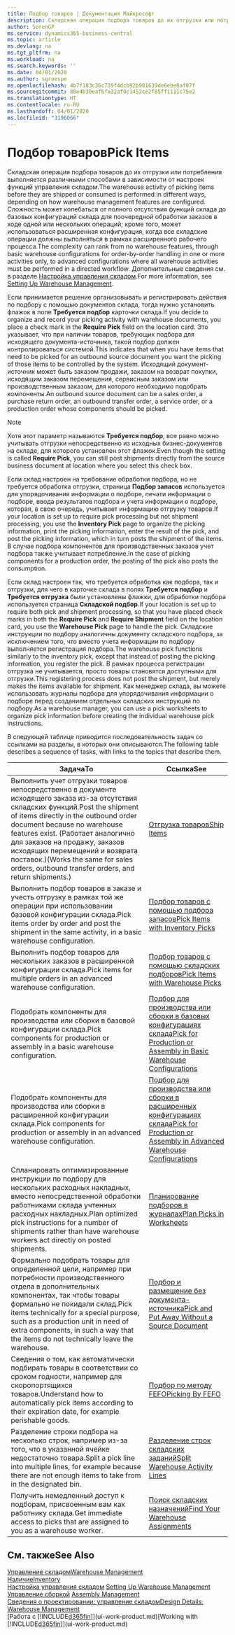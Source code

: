 ```yaml
---
title: Подбор товаров | Документация Майкрософт
description: Складская операция подбора товаров до их отгрузки или потребления выполняется различными способами в зависимости от настроек функций управления складом. Сложность [настройки](../configure-warehouse-processes.md) может колебаться от полного отсутствия функций склада до базовых конфигураций склада для поочередной обработки заказов в ходе одной или нескольких операций; кроме того, может использоваться расширенная конфигурация, когда все складские операции должны выполняться в рамках расширенного рабочего процесса.
author: SorenGP
ms.service: dynamics365-business-central
ms.topic: article
ms.devlang: na
ms.tgt_pltfrm: na
ms.workload: na
ms.search.keywords: ''
ms.date: 04/01/2020
ms.author: sgroespe
ms.openlocfilehash: 4b7f183c36c739f4dcb92b901639de6ebe8af97f
ms.sourcegitcommit: 88e4b30eaf6fa32af0c1452ce2f85ff1111c75e2
ms.translationtype: HT
ms.contentlocale: ru-RU
ms.lasthandoff: 04/01/2020
ms.locfileid: "3196066"
---
```

# <a name="pick-items"></a><span data-ttu-id="0ea33-104">Подбор товаров</span><span class="sxs-lookup"><span data-stu-id="0ea33-104">Pick Items</span></span>
<span data-ttu-id="0ea33-105">Складская операция подбора товаров до их отгрузки или потребления выполняется различными способами в зависимости от настроек функций управления складом.</span><span class="sxs-lookup"><span data-stu-id="0ea33-105">The warehouse activity of picking items before they are shipped or consumed is performed in different ways, depending on how warehouse management features are configured.</span></span> <span data-ttu-id="0ea33-106">Сложность может колебаться от полного отсутствия функций склада до базовых конфигураций склада для поочередной обработки заказов в ходе одной или нескольких операций; кроме того, может использоваться расширенная конфигурация, когда все складские операции должны выполняться в рамках расширенного рабочего процесса.</span><span class="sxs-lookup"><span data-stu-id="0ea33-106">The complexity can rank from no warehouse features, through basic warehouse configurations for order-by-order handling in one or more activities only, to advanced configurations where all warehouse activities must be performed in a directed workflow.</span></span> <span data-ttu-id="0ea33-107">Дополнительные сведения см. в разделе [Настройка управления складом](warehouse-setup-warehouse.md).</span><span class="sxs-lookup"><span data-stu-id="0ea33-107">For more information, see [Setting Up Warehouse Management](warehouse-setup-warehouse.md).</span></span>

<span data-ttu-id="0ea33-108">Если принимается решение организовывать и регистрировать действия по подбору с помощью документов склада, тогда нужно установить флажок в поле **Требуется подбор** карточки склада.</span><span class="sxs-lookup"><span data-stu-id="0ea33-108">If you decide to organize and record your picking activity with warehouse documents, you place a check mark in the **Require Pick** field on the location card.</span></span> <span data-ttu-id="0ea33-109">Это указывает, что при наличии товаров, требующих подбора для исходящего документа-источника, такой подбор должен контролироваться системой.</span><span class="sxs-lookup"><span data-stu-id="0ea33-109">This indicates that when you have items that need to be picked for an outbound source document you want the picking of those items to be controlled by the system.</span></span> <span data-ttu-id="0ea33-110">Исходящий документ-источник может быть заказом продажи, заказом на возврат покупки, исходящим заказом перемещения, сервисным заказом или производственным заказом, для которого необходимо подобрать компоненты.</span><span class="sxs-lookup"><span data-stu-id="0ea33-110">An outbound source document can be a sales order, a purchase return order, an outbound transfer order, a service order, or a production order whose components should be picked.</span></span>

> [!NOTE]
> <span data-ttu-id="0ea33-111">Хотя этот параметр называются **Требуется подбор**, все равно можно учитывать отгрузки непосредственно из исходных бизнес-документов на складе, для которого установлен этот флажок.</span><span class="sxs-lookup"><span data-stu-id="0ea33-111">Even though the setting is called **Require Pick**, you can still post shipments directly from the source business document at location where you select this check box.</span></span>

<span data-ttu-id="0ea33-112">Если склад настроен на требование обработки подбора, но не требуется обработка отгрузки, страница **Подбор запасов** используется для упорядочивания информации о подборе, печати информации о подборе, ввода результатов подбора и учета информации о подборе, которая, в свою очередь, учитывает информацию отгрузку товаров.</span><span class="sxs-lookup"><span data-stu-id="0ea33-112">If your location is set up to require pick processing but not shipment processing, you use the **Inventory Pick** page to organize the picking information, print the picking information, enter the result of the pick, and post the picking information, which in turn posts the shipment of the items.</span></span> <span data-ttu-id="0ea33-113">В случае подбора компонентов для производственных заказов учет подбора также учитывает потребление.</span><span class="sxs-lookup"><span data-stu-id="0ea33-113">In the case of picking components for a production order, the posting of the pick also posts the consumption.</span></span>

<span data-ttu-id="0ea33-114">Если склад настроен так, что требуется обработка как подбора, так и отгрузки, для чего в карточке склада в полях **Требуется подбор** и **Требуется отгрузка** были установлены флажки, для обработки подбора используется страница **Складской подбор**.</span><span class="sxs-lookup"><span data-stu-id="0ea33-114">If your location is set up to require both pick and shipment processing, so that you have placed check marks in both the **Require Pick** and **Require Shipment** field on the location card, you use the **Warehouse Pick** page to handle the pick.</span></span> <span data-ttu-id="0ea33-115">Складские инструкции по подбору аналогичны документу складского подбора, за исключением того, что вместо учета информации по подбору выполняется регистрация подбора.</span><span class="sxs-lookup"><span data-stu-id="0ea33-115">The warehouse pick functions similarly to the inventory pick, except that instead of posting the picking information, you register the pick.</span></span> <span data-ttu-id="0ea33-116">В рамках процесса регистрации отгрузка не учитывается, просто товары становятся доступными для отгрузки.</span><span class="sxs-lookup"><span data-stu-id="0ea33-116">This registering process does not post the shipment, but merely makes the items available for shipment.</span></span> <span data-ttu-id="0ea33-117">Как менеджер склада, вы можете использовать журналы подбора для упорядочивания информации о подборе перед созданием отдельных складских инструкций по подбору.</span><span class="sxs-lookup"><span data-stu-id="0ea33-117">As a warehouse manager, you can use a pick worksheets to organize pick information before creating the individual warehouse pick instructions.</span></span>

<span data-ttu-id="0ea33-118">В следующей таблице приводится последовательность задач со ссылками на разделы, в которых они описываются.</span><span class="sxs-lookup"><span data-stu-id="0ea33-118">The following table describes a sequence of tasks, with links to the topics that describe them.</span></span>   

|<span data-ttu-id="0ea33-119">**Задача**</span><span class="sxs-lookup"><span data-stu-id="0ea33-119">**To**</span></span>|<span data-ttu-id="0ea33-120">**Ссылка**</span><span class="sxs-lookup"><span data-stu-id="0ea33-120">**See**</span></span>|
|------------|-------------|  
|<span data-ttu-id="0ea33-121">Выполнить учет отгрузки товаров непосредственно в документе исходящего заказа из-за отсутствия складских функций.</span><span class="sxs-lookup"><span data-stu-id="0ea33-121">Post the shipment of items directly in the outbound order document because no warehouse features exist.</span></span> <span data-ttu-id="0ea33-122">(Работает аналогично для заказов на продажу, заказов исходящих перемещений и возврата поставок.)</span><span class="sxs-lookup"><span data-stu-id="0ea33-122">(Works the same for sales orders, outbound transfer orders, and return shipments.)</span></span>|[<span data-ttu-id="0ea33-123">Отгрузка товаров</span><span class="sxs-lookup"><span data-stu-id="0ea33-123">Ship Items</span></span>](warehouse-how-ship-items.md)|  
|<span data-ttu-id="0ea33-124">Выполнить подбор товаров в заказе и учесть отгрузку в рамках той же операции при использовании базовой конфигурации склада.</span><span class="sxs-lookup"><span data-stu-id="0ea33-124">Pick items order by order and post the shipment in the same activity, in a basic warehouse configuration.</span></span>|[<span data-ttu-id="0ea33-125">Подбор товаров с помощью подбора запасов</span><span class="sxs-lookup"><span data-stu-id="0ea33-125">Pick Items with Inventory Picks</span></span>](warehouse-how-to-pick-items-with-inventory-picks.md)|
|<span data-ttu-id="0ea33-126">Выполнить подбор товаров для нескольких заказов в расширенной конфигурации склада.</span><span class="sxs-lookup"><span data-stu-id="0ea33-126">Pick items for multiple orders in an advanced warehouse configuration.</span></span>|[<span data-ttu-id="0ea33-127">Подбор товаров с помощью складских подборов</span><span class="sxs-lookup"><span data-stu-id="0ea33-127">Pick Items with Warehouse Picks</span></span>](warehouse-how-to-pick-items-for-warehouse-shipment.md)|  
|<span data-ttu-id="0ea33-128">Подобрать компоненты для производства или сборки в базовой конфигурации склада.</span><span class="sxs-lookup"><span data-stu-id="0ea33-128">Pick components for production or assembly in a basic warehouse configuration.</span></span>|[<span data-ttu-id="0ea33-129">Подбор для производства или сборки в базовых конфигурациях склада</span><span class="sxs-lookup"><span data-stu-id="0ea33-129">Pick for Production or Assembly in Basic Warehouse Configurations</span></span>](warehouse-how-to-pick-for-production.md)|
|<span data-ttu-id="0ea33-130">Подобрать компоненты для производства или сборки в расширенной конфигурации склада.</span><span class="sxs-lookup"><span data-stu-id="0ea33-130">Pick components for production or assembly in an advanced warehouse configuration.</span></span>|[<span data-ttu-id="0ea33-131">Подбор для производства или сборки в расширенных конфигурациях склада</span><span class="sxs-lookup"><span data-stu-id="0ea33-131">Pick for Production or Assembly in Advanced Warehouse Configurations</span></span>](warehouse-how-to-pick-for-internal-operations-in-advanced-warehousing.md)|  
|<span data-ttu-id="0ea33-132">Спланировать оптимизированные инструкции по подбору для нескольких расходных накладных, вместо непосредственной обработки работниками склада учтенных расходных накладных.</span><span class="sxs-lookup"><span data-stu-id="0ea33-132">Plan optimized pick instructions for a number of shipments rather than have warehouse workers act directly on posted shipments.</span></span>|[<span data-ttu-id="0ea33-133">Планирование подборов в журналах</span><span class="sxs-lookup"><span data-stu-id="0ea33-133">Plan Picks in Worksheets</span></span>](warehouse-how-to-plan-picks-in-worksheets.md)|  
|<span data-ttu-id="0ea33-134">Формально подобрать товары для определенной цели, например при потребности производственного отдела в дополнительных компонентах, так чтобы товары формально не покидали склад.</span><span class="sxs-lookup"><span data-stu-id="0ea33-134">Pick items technically for a special purpose, such as a production unit in need of extra components, in such a way that the items do not technically leave the warehouse.</span></span>|[<span data-ttu-id="0ea33-135">Подбор и размещение без документа-источника</span><span class="sxs-lookup"><span data-stu-id="0ea33-135">Pick and Put Away Without a Source Document</span></span>](warehouse-how-to-create-put-aways-from-internal-put-aways.md)|
|<span data-ttu-id="0ea33-136">Сведения о том, как автоматически подбирать товары в соответствии со сроком годности, например для скоропортящихся товаров.</span><span class="sxs-lookup"><span data-stu-id="0ea33-136">Understand how to automatically pick items according to their expiration date, for example perishable goods.</span></span>|[<span data-ttu-id="0ea33-137">Подбор по методу FEFO</span><span class="sxs-lookup"><span data-stu-id="0ea33-137">Picking By FEFO</span></span>](warehouse-picking-by-fefo.md)|
|<span data-ttu-id="0ea33-138">Разделение строки подбора на несколько строк, например из-за того, что в указанной ячейке недостаточно товара.</span><span class="sxs-lookup"><span data-stu-id="0ea33-138">Split a pick line into multiple lines, for example because there are not enough items to take from in the designated bin.</span></span>|[<span data-ttu-id="0ea33-139">Разделение строк складских заданий</span><span class="sxs-lookup"><span data-stu-id="0ea33-139">Split Warehouse Activity Lines</span></span>](warehouse-how-to-split-warehouse-activity-lines.md)|
|<span data-ttu-id="0ea33-140">Получить немедленный доступ к подборам, присвоенным вам как работнику склада.</span><span class="sxs-lookup"><span data-stu-id="0ea33-140">Get immediate access to picks that are assigned to you as a warehouse worker.</span></span>|[<span data-ttu-id="0ea33-141">Поиск складских назначений</span><span class="sxs-lookup"><span data-stu-id="0ea33-141">Find Your Warehouse Assignments</span></span>](warehouse-how-to-find-your-warehouse-assignments.md)|  

## <a name="see-also"></a><span data-ttu-id="0ea33-142">См. также</span><span class="sxs-lookup"><span data-stu-id="0ea33-142">See Also</span></span>  
[<span data-ttu-id="0ea33-143">Управление складом</span><span class="sxs-lookup"><span data-stu-id="0ea33-143">Warehouse Management</span></span>](warehouse-manage-warehouse.md)  
[<span data-ttu-id="0ea33-144">Наличие</span><span class="sxs-lookup"><span data-stu-id="0ea33-144">Inventory</span></span>](inventory-manage-inventory.md)  
<span data-ttu-id="0ea33-145">[Настройка управления складом](warehouse-setup-warehouse.md)   </span><span class="sxs-lookup"><span data-stu-id="0ea33-145">[Setting Up Warehouse Management](warehouse-setup-warehouse.md)   </span></span>  
<span data-ttu-id="0ea33-146">[Управление сборкой](assembly-assemble-items.md)  </span><span class="sxs-lookup"><span data-stu-id="0ea33-146">[Assembly Management](assembly-assemble-items.md)  </span></span>  
[<span data-ttu-id="0ea33-147">Сведения о проектировании: управление складом</span><span class="sxs-lookup"><span data-stu-id="0ea33-147">Design Details: Warehouse Management</span></span>](design-details-warehouse-management.md)  
<span data-ttu-id="0ea33-148">[Работа с [!INCLUDE[d365fin](includes/d365fin_md.md)]](ui-work-product.md)</span><span class="sxs-lookup"><span data-stu-id="0ea33-148">[Working with [!INCLUDE[d365fin](includes/d365fin_md.md)]](ui-work-product.md)</span></span>
